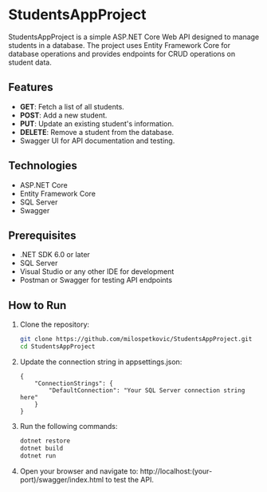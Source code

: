 # StudentsAppProject

StudentsAppProject is a simple ASP.NET Core Web API designed to manage students in a database. The project uses Entity Framework Core for database operations and provides endpoints for CRUD operations on student data. 

## Features
- **GET**: Fetch a list of all students.
- **POST**: Add a new student.
- **PUT**: Update an existing student's information.
- **DELETE**: Remove a student from the database.
- Swagger UI for API documentation and testing.

## Technologies
- ASP.NET Core
- Entity Framework Core
- SQL Server
- Swagger

## Prerequisites
- .NET SDK 6.0 or later
- SQL Server
- Visual Studio or any other IDE for development
- Postman or Swagger for testing API endpoints

## How to Run
1. Clone the repository:
   ```bash
   git clone https://github.com/milospetkovic/StudentsAppProject.git
   cd StudentsAppProject
   ```

2. Update the connection string in appsettings.json:
    ```
    {
        "ConnectionStrings": {
            "DefaultConnection": "Your SQL Server connection string here"
        }
    }
    ```
3. Run the following commands:
    ```bash
    dotnet restore
    dotnet build
    dotnet run
    ```

4. Open your browser and navigate to:
    http://localhost:(your-port)/swagger/index.html to test the API.